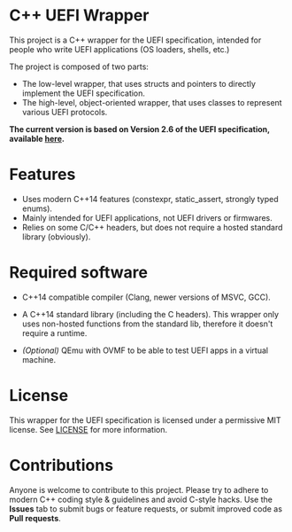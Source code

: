 # C++ UEFI Wrapper
This project is a C++ wrapper for the UEFI specification, intended for people who write UEFI applications (OS loaders, shells, etc.)

The project is composed of two parts:
- The low-level wrapper, that uses structs and pointers to directly implement the UEFI specification.
- The high-level, object-oriented wrapper, that uses classes to represent various UEFI protocols.

**The current version is based on Version 2.6 of the UEFI specification, available [here](http://www.uefi.org/specifications).**

# Features
- Uses modern C++14 features (constexpr, static_assert, strongly typed enums).
- Mainly intended for UEFI applications, not UEFI drivers or firmwares.
- Relies on some C/C++ headers, but does not require a hosted standard library (obviously).

# Required software
* C++14 compatible compiler (Clang, newer versions of MSVC, GCC).
* A C++14 standard library (including the C headers). This wrapper only uses non-hosted functions from the standard lib, therefore it doesn't require a runtime.

* *(Optional)* QEmu with OVMF to be able to test UEFI apps in a virtual machine.

# License
This wrapper for the UEFI specification is licensed under a permissive MIT license. See [LICENSE](LICENSE) for more information.

# Contributions
Anyone is welcome to contribute to this project. Please try to adhere to modern C++ coding style & guidelines and avoid C-style hacks. Use the **Issues** tab to submit bugs or feature requests, or submit improved code as **Pull requests**.

